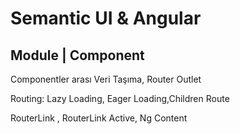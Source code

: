 # Semantic UI & Angular 

## Module | Component 

Componentler arası Veri Taşıma, Router Outlet

Routing: Lazy Loading, Eager Loading,Children Route

RouterLink , RouterLink Active, Ng Content
